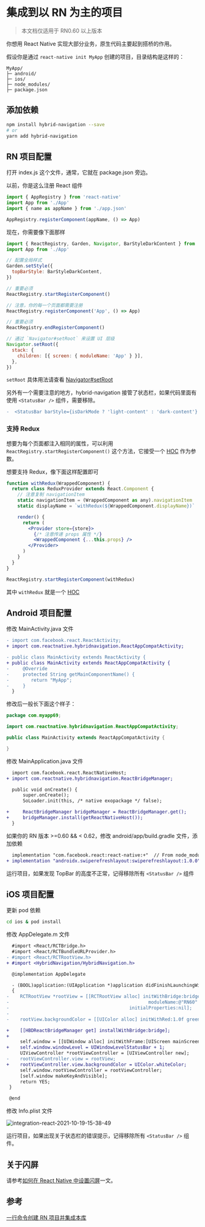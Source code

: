 # 集成到以 RN 为主的项目

> 本文档仅适用于 RN0.60 以上版本

你想用 React Native 实现大部分业务，原生代码主要起到搭桥的作用。

假设你是通过 `react-native init MyApp` 创建的项目，目录结构是这样的：

```
MyApp/
├─ android/
├─ ios/
├─ node_modules/
├─ package.json
```

## 添加依赖

```sh
npm install hybrid-navigation --save
# or
yarn add hybrid-navigation
```

## RN 项目配置

打开 index.js 这个文件，通常，它就在 package.json 旁边。

以前，你是这么注册 React 组件

```js
import { AppRegistry } from 'react-native'
import App from './App'
import { name as appName } from './app.json'

AppRegistry.registerComponent(appName, () => App)
```

现在，你需要像下面那样

```js
import { ReactRegistry, Garden, Navigator, BarStyleDarkContent } from 'hybrid-navigation'
import App from './App'

// 配置全局样式
Garden.setStyle({
  topBarStyle: BarStyleDarkContent,
})

// 重要必须
ReactRegistry.startRegisterComponent()

// 注意，你的每一个页面都需要注册
ReactRegistry.registerComponent('App', () => App)

// 重要必须
ReactRegistry.endRegisterComponent()

// 通过 `Navigator#setRoot` 来设置 UI 层级
Navigator.setRoot({
  stack: {
    children: [{ screen: { moduleName: 'App' } }],
  },
})
```

`setRoot` 具体用法请查看 [Navigator#setRoot](./navigation.md#setroot)

另外有一个需要注意的地方，hybrid-navigation 接管了状态栏，如果代码里面有使用 `<StatusBar />` 组件，需要移除。

```diff
-  <StatusBar barStyle={isDarkMode ? 'light-content' : 'dark-content'} />
```

### 支持 Redux

想要为每个页面都注入相同的属性，可以利用 `ReactRegistry.startRegisterComponent()` 这个方法，它接受一个 [HOC](https://reactjs.org/docs/higher-order-components.html) 作为参数。

想要支持 Redux，像下面这样配置即可

```jsx
function withRedux(WrappedComponent) {
  return class ReduxProvider extends React.Component {
    // 注意复制 navigationItem
    static navigationItem = (WrappedComponent as any).navigationItem
    static displayName = `withRedux(${WrappedComponent.displayName})`

    render() {
      return (
        <Provider store={store}>
          {/* 注意传递 props 属性 */}
          <WrappedComponent {...this.props} />
        </Provider>
      )
    }
  }
}

ReactRegistry.startRegisterComponent(withRedux)
```

其中 `withRedux` 就是一个 [HOC](https://reactjs.org/docs/higher-order-components.html)

## Android 项目配置

修改 MainActivity.java 文件

```diff
- import com.facebook.react.ReactActivity;
+ import com.reactnative.hybridnavigation.ReactAppCompatActivity;

- public class MainActivity extends ReactActivity {
+ public class MainActivity extends ReactAppCompatActivity {
-     @Override
-     protected String getMainComponentName() {
-        return "MyApp";
-     }
  }
```

修改后一般长下面这个样子：

```java
package com.myapp69;

import com.reactnative.hybridnavigation.ReactAppCompatActivity;

public class MainActivity extends ReactAppCompatActivity {

}
```

修改 MainApplication.java 文件

```diff
  import com.facebook.react.ReactNativeHost;
+ import com.reactnative.hybridnavigation.ReactBridgeManager;

  public void onCreate() {
      super.onCreate();
      SoLoader.init(this, /* native exopackage */ false);

+     ReactBridgeManager bridgeManager = ReactBridgeManager.get();
+     bridgeManager.install(getReactNativeHost());
  }
```

如果你的 RN 版本 >=0.60 && < 0.62，修改 android/app/build.gradle 文件，添加依赖

```diff
  implementation "com.facebook.react:react-native:+"  // From node_modules
+ implementation "androidx.swiperefreshlayout:swiperefreshlayout:1.0.0"
```

运行项目，如果发现 TopBar 的高度不正常，记得移除所有 `<StatusBar />` 组件

## iOS 项目配置

更新 pod 依赖

```sh
cd ios & pod install
```

修改 AppDelegate.m 文件

```diff
  #import <React/RCTBridge.h>
  #import <React/RCTBundleURLProvider.h>
- #import <React/RCTRootView.h>
+ #import <HybridNavigation/HybridNavigation.h>

  @implementation AppDelegate

  - (BOOL)application:(UIApplication *)application didFinishLaunchingWithOptions:(NSDictionary *)launchOptions
  {
-    RCTRootView *rootView = [[RCTRootView alloc] initWithBridge:bridge
-                                                   moduleName:@"RN60"
-                                            initialProperties:nil];
-
-    rootView.backgroundColor = [[UIColor alloc] initWithRed:1.0f green:1.0f blue:1.0f alpha:1];

+    [[HBDReactBridgeManager get] installWithBridge:bridge];
+
     self.window = [[UIWindow alloc] initWithFrame:[UIScreen mainScreen].bounds];
+    self.window.windowLevel = UIWindowLevelStatusBar + 1;
     UIViewController *rootViewController = [UIViewController new];
-    rootViewController.view = rootView;
+    rootViewController.view.backgroundColor = UIColor.whiteColor;
     self.window.rootViewController = rootViewController;
     [self.window makeKeyAndVisible];
     return YES;
 }

 @end
```

修改 Info.plist 文件

![integration-react-2021-10-19-15-38-49](https://todoit.oss-cn-shanghai.aliyuncs.com/todoit/integration-react-2021-10-19-15-38-49.jpg)

运行项目，如果出现关于状态栏的错误提示，记得移除所有 `<StatusBar />` 组件。

## 关于闪屏

请参考[如何在 React Native 中设置闪屏](https://todoit.tech/splash-screen.html)一文。

## 参考

[一行命令创建 RN 项目并集成本库](https://github.com/listenzz/react-native-create-app)
